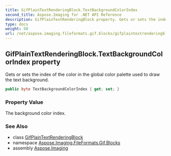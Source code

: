 ```yaml
---
title: GifPlainTextRenderingBlock.TextBackgroundColorIndex
second_title: Aspose.Imaging for .NET API Reference
description: GifPlainTextRenderingBlock property. Gets or sets the index of the color in the global color palette used to draw the text background
type: docs
weight: 50
url: /net/aspose.imaging.fileformats.gif.blocks/gifplaintextrenderingblock/textbackgroundcolorindex/
---
```

## GifPlainTextRenderingBlock.TextBackgroundColorIndex property

Gets or sets the index of the color in the global color palette used to draw the text background.

```csharp
public byte TextBackgroundColorIndex { get; set; }
```

### Property Value

The background color index.

### See Also

* class [GifPlainTextRenderingBlock](../)
* namespace [Aspose.Imaging.FileFormats.Gif.Blocks](../../gifplaintextrenderingblock/)
* assembly [Aspose.Imaging](../../../)


